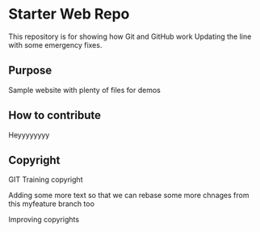 # Starter Web Repo

This repository is for showing how Git and GitHub work
Updating the line with some emergency fixes.
## Purpose

Sample website with plenty of files for demos

## How to contribute
Heyyyyyyyy

## Copyright

GIT Training copyright


Adding some more text so that we can rebase
some more chnages from this myfeature branch too

Improving copyrights 